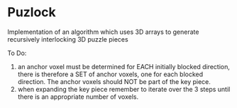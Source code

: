 # Puzlock
Implementation of an algorithm which uses 3D arrays to generate recursively interlocking 3D puzzle pieces

To Do:
1) an anchor voxel must be determined for EACH initially blocked direction, there is therefore a SET of anchor voxels, one for each blocked direction. The anchor voxels should NOT be part of the key piece.
2) when expanding the key piece remember to iterate over the 3 steps until there is an appropriate number of voxels.
